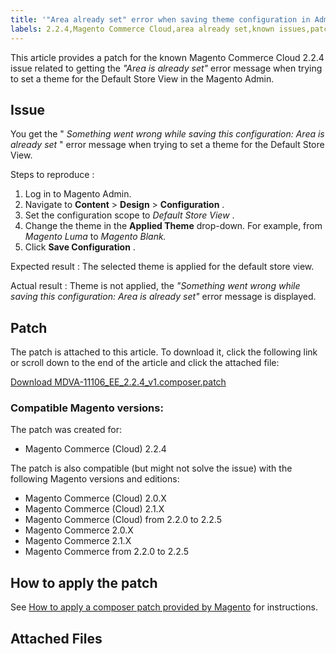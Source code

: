 ```yaml
---
title: '"Area already set" error when saving theme configuration in Admin'
labels: 2.2.4,Magento Commerce Cloud,area already set,known issues,patch,theme,troubleshooting
---
```


This article provides a patch for the known Magento Commerce Cloud 2.2.4 issue related to getting the *"Area is already set"* error message when trying to set a theme for the Default Store View in the Magento Admin.

## Issue

You get the " *Something went wrong while saving this configuration: Area is already set* " error message when trying to set a theme for the Default Store View.

 <span class="wysiwyg-underline">Steps to reproduce</span> :

1. Log in to Magento Admin.
1. Navigate to **Content** > **Design** > **Configuration** .
1. Set the configuration scope to *Default Store View* .
1. Change the theme in the **Applied Theme** drop-down. For example, from *Magento Luma* to *Magento Blank.* 
1. Click **Save Configuration** .

 <span class="wysiwyg-underline">Expected result</span> : The selected theme is applied for the default store view.

 <span class="wysiwyg-underline">Actual result</span> : Theme is not applied, the *"Something went wrong while saving this configuration: Area is already set"* error message is displayed.

## Patch

The patch is attached to this article. To download it, click the following link or scroll down to the end of the article and click the attached file:

 [Download MDVA-11106\_EE\_2.2.4\_v1.composer.patch](assets/MDVA-11106_EE_2.2.4_v1.composer.patch.zip) 

### Compatible Magento versions:

The patch was created for:

* Magento Commerce (Cloud) 2.2.4

The patch is also compatible (but might not solve the issue) with the following Magento versions and editions:

* Magento Commerce (Cloud) 2.0.X
* Magento Commerce (Cloud) 2.1.X
* Magento Commerce (Cloud) from 2.2.0 to 2.2.5
* Magento Commerce 2.0.X
* Magento Commerce 2.1.X
* Magento Commerce from 2.2.0 to 2.2.5

## How to apply the patch

See [How to apply a composer patch provided by Magento](https://support.magento.com/hc/en-us/articles/360028367731) for instructions.

## Attached Files
